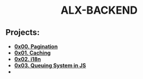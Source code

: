 <h1 align="center"><b>ALX-BACKEND</b></h1>

## Projects:

- **[0x00. Pagination]()**
- **[0x01. Caching]()**
- **[0x02. i18n]()**
- **[0x03. Queuing System in JS]()**
- **[]()**
